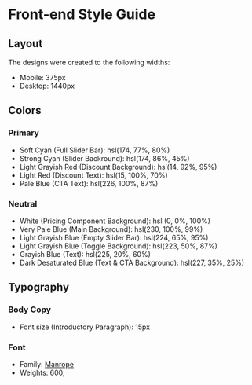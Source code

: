 # Front-end Style Guide

## Layout

The designs were created to the following widths:

- Mobile: 375px
- Desktop: 1440px

## Colors

### Primary

- Soft Cyan (Full Slider Bar): hsl(174, 77%, 80%)
- Strong Cyan (Slider Backround): hsl(174, 86%, 45%)
- Light Grayish Red (Discount Background): hsl(14, 92%, 95%)
- Light Red (Discount Text): hsl(15, 100%, 70%)
- Pale Blue (CTA Text): hsl(226, 100%, 87%)

### Neutral

- White (Pricing Component Background): hsl (0, 0%, 100%)
- Very Pale Blue (Main Background): hsl(230, 100%, 99%)
- Light Grayish Blue (Empty Slider Bar): hsl(224, 65%, 95%)
- Light Grayish Blue (Toggle Background): hsl(223, 50%, 87%)
- Grayish Blue (Text): hsl(225, 20%, 60%)
- Dark Desaturated Blue (Text & CTA Background): hsl(227, 35%, 25%)

## Typography

### Body Copy

- Font size (Introductory Paragraph): 15px

### Font

- Family: [Manrope](https://fonts.google.com/specimen/Manrope)
- Weights: 600,     
